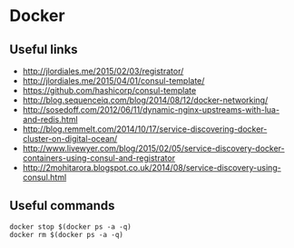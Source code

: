 # Docker

## Useful links
* http://jlordiales.me/2015/02/03/registrator/
* http://jlordiales.me/2015/04/01/consul-template/
* https://github.com/hashicorp/consul-template
* http://blog.sequenceiq.com/blog/2014/08/12/docker-networking/
* http://sosedoff.com/2012/06/11/dynamic-nginx-upstreams-with-lua-and-redis.html
* http://blog.remmelt.com/2014/10/17/service-discovering-docker-cluster-on-digital-ocean/
* http://www.livewyer.com/blog/2015/02/05/service-discovery-docker-containers-using-consul-and-registrator
* http://2mohitarora.blogspot.co.uk/2014/08/service-discovery-using-consul.html

## Useful commands
    docker stop $(docker ps -a -q)
    docker rm $(docker ps -a -q)
